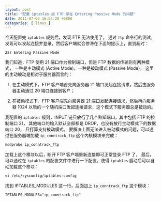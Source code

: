 ```yaml
---
layout: post
title: "配置 iptables 后 FTP 停在 Entering Passive Mode 的问题"
date: 2011-07-03 16:54:20 +0800
categories: [ linux ]
---
```


今天配置完 `iptables` 规则后，发现 FTP 无法使用了。
通过 `ftp` 命令行的测试，发现可以发起连接并登录，然后客户端就会停滞在下面的提示上，直到超时：

<!-- more -->

    227 Entering Passive Mode

我们知道，FTP 使用 21 端口作为控制端口，但是 FTP 数据的传输则有两种模式，
一种是主动模式 (Active Mode)，一种是被动模式 (Passive Mode)。
这里的主动被动是相对于服务器而言的：<br>

1. 在主动模式下，FTP 客户端首先向服务器 21 端口发起连接请求，然后由服务器主动通过 20 端口连接到客户；

2. 在被动模式下，FTP 客户端先向服务器 21 端口发起连接请求，然后再向服务器 1024 以后的一个随机端口发起连接请求，这个模式下服务器总是被动的。

我配置的 `iptables` 规则，INPUT 链只放行了几个熟知端口，其中包括 FTP 的控制端口 21，
其他端口的输入默认全部都是 DROP，也没有放行主动模式下的数据端口 20，
只打算支持被动模式。
要解决上面无法进入被动模式的问题，可以通过在服务器端加载 `ip_conntrack_ftp` 这个内核模块来完成：

``` bash
modprobe ip_conntrack_ftp
```

加载上这个模块以后，断开 FTP 客户端重新连接即可正常登录 FTP 了。
最后，可以通过在 `iptables` 的配置文件中进行一下配置，使得 `iptables` 启动后可以自动加载这个模块：

``` bash
vi /etc/sysconfig/iptables-config
```

找到 IPTABLES\_MODULES 这一行，后面加上 `ip_conntrack_ftp` 这个模块：

    IPTABLES_MODULES="ip_conntrack_ftp"
